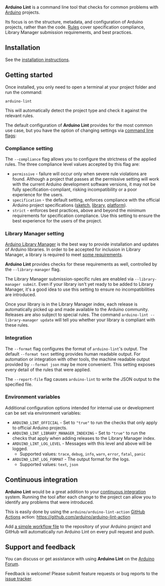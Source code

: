 **Arduino Lint** is a command line tool that checks for common problems with [Arduino](https://www.arduino.cc/)
projects.

Its focus is on the structure, metadata, and configuration of Arduino projects, rather than the code. [Rules](rules.md)
cover specification compliance, Library Manager submission requirements, and best practices.

## Installation

See the [installation instructions](installation.md).

## Getting started

Once installed, you only need to open a terminal at your project folder and run the command:

```
arduino-lint
```

This will automatically detect the project type and check it against the relevant rules.

The default configuration of **Arduino Lint** provides for the most common use case, but you have the option of changing
settings via [command line flags](commands/arduino-lint.md):

### Compliance setting

The `--compliance` flag allows you to configure the strictness of the applied rules. The three compliance level values
accepted by this flag are:

- `permissive` - failure will occur only when severe rule violations are found. Although a project that passes at the
  permissive setting will work with the current Arduino development software versions, it may not be fully
  specification-compliant, risking incompatibility or a poor experience for the users.
- `specification` - the default setting, enforces compliance with the official Arduino project specifications
  ([sketch](https://arduino.github.io/arduino-cli/latest/sketch-specification/),
  [library](https://arduino.github.io/arduino-cli/latest/library-specification/),
  [platform](https://arduino.github.io/arduino-cli/latest/platform-specification/)).
- `strict` - enforces best practices, above and beyond the minimum requirements for specification compliance. Use this
  setting to ensure the best experience for the users of the project.

### Library Manager setting

[Arduino Library Manager](https://docs.arduino.cc/software/ide-v1/tutorials/installing-libraries#using-the-library-manager)
is the best way to provide installation and updates of Arduino libraries. In order to be accepted for inclusion in
Library Manager, a library is required to meet
[some requirements](https://github.com/arduino/library-registry/blob/main/FAQ.md#readme).

**Arduino Lint** provides checks for these requirements as well, controlled by the `--library-manager` flag.

The Library Manager submission-specific rules are enabled via `--library-manager submit`. Even if your library isn't yet
ready to be added to Library Manager, it's a good idea to use this setting to ensure no incompatibilities are
introduced.

Once your library is in the Library Manager index, each release is automatically picked up and made available to the
Arduino community. Releases are also subject to special rules. The command `arduino-lint --library-manager update` will
tell you whether your library is compliant with these rules.

### Integration

The `--format` flag configures the format of `arduino-lint`'s output. The default `--format text` setting provides human
readable output. For automation or integration with other tools, the machine readable output provided by `--format json`
may be more convenient. This setting exposes every detail of the rules that were applied.

The `--report-file` flag causes `arduino-lint` to write the JSON output to the specified file.

### Environment variables

Additional configuration options intended for internal use or development can be set via environment variables:

- `ARDUINO_LINT_OFFICIAL` - Set to `"true"` to run the checks that only apply to official Arduino projects.
- `ARDUINO_LINT_LIBRARY_MANAGER_INDEXING` - Set to `"true"` to run the checks that apply when adding releases to the
  Library Manager index.
- `ARDUINO_LINT_LOG_LEVEL` - Messages with this level and above will be logged.
  - Supported values: `trace`, `debug`, `info`, `warn`, `error`, `fatal`, `panic`
- `ARDUINO_LINT_LOG_FORMAT` - The output format for the logs.
  - Supported values: `text`, `json`

## Continuous integration

**Arduino Lint** would be a great addition to your
[continuous integration](https://en.wikipedia.org/wiki/Continuous_integration) system. Running the tool after each
change to the project can allow you to identify any problems that were introduced.

This is easily done by using the `arduino/arduino-lint-action` [GitHub Actions](https://docs.github.com/actions) action:
https://github.com/arduino/arduino-lint-action

Add [a simple workflow file](https://github.com/arduino/arduino-lint-action#usage) to the repository of your Arduino
project and GitHub will automatically run Arduino Lint on every pull request and push.

## Support and feedback

You can discuss or get assistance with using **Arduino Lint** on the
[Arduino Forum](https://forum.arduino.cc/c/using-arduino/project-guidance/19).

Feedback is welcome! Please submit feature requests or bug reports to the
[issue tracker](CONTRIBUTING.md#issue-reports).
